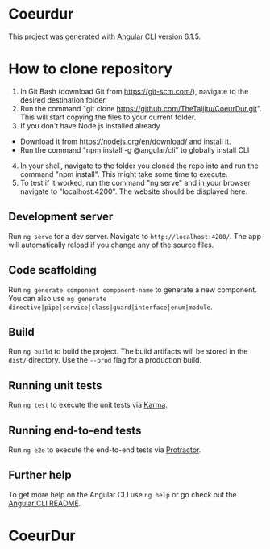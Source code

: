 # Coeurdur

This project was generated with [Angular CLI](https://github.com/angular/angular-cli) version 6.1.5.

# How to clone repository
1) In Git Bash (download Git from https://git-scm.com/), navigate to the desired destination folder.
2) Run the command "git clone https://github.com/TheTaijitu/CoeurDur.git". This will start copying the files to your current folder.
3) If you don't have Node.js installed already
* Download it from https://nodejs.org/en/download/ and install it.
* Run the command "npm install -g @angular/cli" to globally install CLI
4) In your shell, navigate to the folder you cloned the repo into and run the command "npm install". This might take some time to execute.
5) To test if it worked, run the command "ng serve" and in your browser navigate to "localhost:4200". The website should be displayed here.

## Development server

Run `ng serve` for a dev server. Navigate to `http://localhost:4200/`. The app will automatically reload if you change any of the source files.

## Code scaffolding

Run `ng generate component component-name` to generate a new component. You can also use `ng generate directive|pipe|service|class|guard|interface|enum|module`.

## Build

Run `ng build` to build the project. The build artifacts will be stored in the `dist/` directory. Use the `--prod` flag for a production build.

## Running unit tests

Run `ng test` to execute the unit tests via [Karma](https://karma-runner.github.io).

## Running end-to-end tests

Run `ng e2e` to execute the end-to-end tests via [Protractor](http://www.protractortest.org/).

## Further help

To get more help on the Angular CLI use `ng help` or go check out the [Angular CLI README](https://github.com/angular/angular-cli/blob/master/README.md).
# CoeurDur
